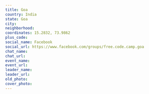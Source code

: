```yaml
---
title: Goa
country: India
state: Goa
city: 
neighborhood: 
coordinates: 15.2832, 73.9862
plus_code:
social_name: Facebook
social_url: https://www.facebook.com/groups/free.code.camp.goa
chat_name:
chat_url:
event_name:
event_url:
leader_name:
leader_url:
old_photo: 
cover_photo:
---
```

